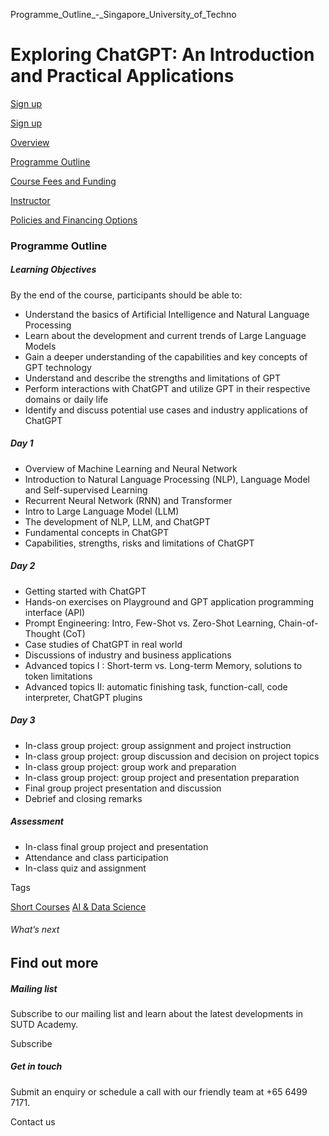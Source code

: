 Programme_Outline_-_Singapore_University_of_Techno



Exploring ChatGPT: An Introduction and Practical Applications
=============================================================

[Sign up](/admissions/academy/short-courses/short-courses-registration/?coursename=exploring-chatgpt-an-introduction-and-practical-applications&coursedate=20250507-20250509)

[Sign up](/admissions/academy/short-courses/short-courses-registration/?coursename=exploring-chatgpt-an-introduction-and-practical-applications&coursedate=20250507-20250509)

[Overview](/course/exploring-chatgpt-an-introduction-and-practical-applications/#tabs)

[Programme Outline](/course/exploring-chatgpt-an-introduction-and-practical-applications/programme-outline/#tabs)

[Course Fees and Funding](/course/exploring-chatgpt-an-introduction-and-practical-applications/course-fees-and-funding/#tabs)

[Instructor](/course/exploring-chatgpt-an-introduction-and-practical-applications/instructor/#tabs)

[Policies and Financing Options](/course/exploring-chatgpt-an-introduction-and-practical-applications/policies-and-financing-options/#tabs)

### Programme Outline



##### **Learning Objectives**

By the end of the course, participants should be able to:

* Understand the basics of Artificial Intelligence and Natural Language Processing
* Learn about the development and current trends of Large Language Models
* Gain a deeper understanding of the capabilities and key concepts of GPT technology
* Understand and describe the strengths and limitations of GPT
* Perform interactions with ChatGPT and utilize GPT in their respective domains or daily life
* Identify and discuss potential use cases and industry applications of ChatGPT

##### Day 1

* Overview of Machine Learning and Neural Network
* Introduction to Natural Language Processing (NLP), Language Model and Self-supervised Learning
* Recurrent Neural Network (RNN) and Transformer
* Intro to Large Language Model (LLM)
* The development of NLP, LLM, and ChatGPT
* Fundamental concepts in ChatGPT
* Capabilities, strengths, risks and limitations of ChatGPT

##### Day 2

* Getting started with ChatGPT
* Hands-on exercises on Playground and GPT application programming interface (API)
* Prompt Engineering: Intro, Few-Shot vs. Zero-Shot Learning, Chain-of-Thought (CoT)
* Case studies of ChatGPT in real world
* Discussions of industry and business applications
* Advanced topics I : Short-term vs. Long-term Memory, solutions to token limitations
* Advanced topics II: automatic finishing task, function-call, code interpreter, ChatGPT plugins

##### Day 3

* In-class group project: group assignment and project instruction
* In-class group project: group discussion and decision on project topics
* In-class group project: group work and preparation
* In-class group project: group project and presentation preparation
* Final group project presentation and discussion
* Debrief and closing remarks

##### Assessment

* In-class final group project and presentation
* Attendance and class participation
* In-class quiz and assignment

Tags

[Short Courses](/admissions/academy/courses-and-modules/?academy-type-course=780)
[AI & Data Science](/admissions/academy/courses-and-modules/?discipline=782)

###### What’s next

Find out more
-------------

##### Mailing list

Subscribe to our mailing list and learn about the latest developments in SUTD Academy.

Subscribe

##### Get in touch

Submit an enquiry or schedule a call with our friendly team at +65 6499 7171.

Contact us

